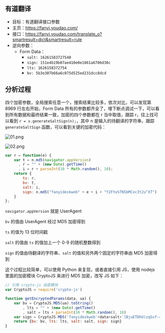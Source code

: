 ## 有道翻译

- 目标：有道翻译接口参数
- 主页：https://fanyi.youdao.com/
- 接口：https://fanyi.youdao.com/translate_o?smartresult=dict&smartresult=rule
- 逆向参数：
    - Form Data：
        - `salt: 16261583727540`
        - `sign: 151e4b19b07ae410e0e1861a6706d30c`
        - `lts: 1626158372754`
        - `bv: 5b3e307b66a6c075d525ed231dcc8dcd`

## 分析过程

四个加密参数，全局搜索任意一个，搜索结果比较多，依次对比，可以发现第 8969 行左右开始，Form Data 所有的参数都齐全了，埋下断点调试一下，可以看到所有数据和最终结果一致，加密的四个参数都在 r 当中取值，跟踪 r，往上找可以看到 `r = v.generateSaltSign(n);`，其中 n 是输入的待翻译的字符串，跟踪 `generateSaltSign` 函数，可以看到关键的加密代码：

![01.png](https://i.loli.net/2021/07/13/7QONtMZrmJ6GzLX.png)

![02.png](https://i.loli.net/2021/07/13/DoYSE2TQHRvujgi.png)

```javascript
var r = function(e) {
    var t = n.md5(navigator.appVersion)
      , r = "" + (new Date).getTime()
      , i = r + parseInt(10 * Math.random(), 10);
    return {
        ts: r,
        bv: t,
        salt: i,
        sign: n.md5("fanyideskweb" + e + i + "Y2FYu%TNSbMCxc3t2u^XT")
    }
};
```

`navigator.appVersion` 就是 UserAgent

`bv` 的值由 UserAgent 经过 MD5 加密得到

`ts` 的值为 13 位时间戳

`salt` 的值由 `ts` 的值加上一个 0-9 的随机整数得到

`sign` 的值由待翻译的字符串、`salt` 的值和另外两个固定的字符串由 MD5 加密得到

这个过程比较简单，可以使用 Python 来复现，或者直接引用 JS，使用 nodejs 里面的加密模块 CryptoJS 来进行 MD5 加密，改写 JS 如下：

```javascript
// 引用 crypto-js 加密模块
var CryptoJS = require('crypto-js')

function getEncryptedParams(data, ua) {
    var bv = CryptoJS.MD5(ua).toString()
        , lts = "" + (new Date).getTime()
        , salt = lts + parseInt(10 * Math.random(), 10)
    var sign = CryptoJS.MD5('fanyideskweb'+data+salt+']BjuETDhU)zqSxf-=B#7m').toString()
    return {bv: bv, lts: lts, salt: salt, sign: sign}
}
```